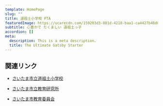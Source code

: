 ```yaml
---
template: HomePage
slug: ""
title: 道祖土小学校 PTA
featuredImage: https://ucarecdn.com/159203d3-881d-4218-baa1-ca4427b48d0d/
subtitle: 心豊かで たくましい 道祖土っ子
accordion: []
meta:
  description: This is a meta description.
  title: The Ultimate Gatsby Starter
---
```

## 関連リンク

- [さいたま市立道祖土小学校](https://saido-e.saitama-city.ed.jp/) 

- [さいたま市立教育研究所](https://www.saitama-city.ed.jp/)

- [さいたま市教育委員会](https://gakkoukyouiku.saitama-city.ed.jp/)
